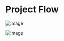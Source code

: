 # Project Flow

![image](https://github.com/Nachiketa-A/Rest_API_-Project/assets/157089767/f57a94ad-8491-4c98-bc6e-f0fea9dfaa0a)


![image](https://github.com/Nachiketa-A/Rest_API_-Project/assets/157089767/5a6c67ee-8842-4f07-8798-c8400d9b2a2b) 
